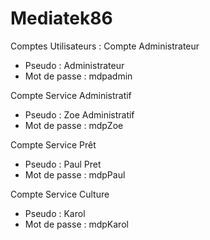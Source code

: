 # Mediatek86
Comptes Utilisateurs : 
Compte Administrateur 
 - Pseudo : Administrateur
 - Mot de passe : mdpadmin 

Compte Service Administratif
 - Pseudo : Zoe Administratif
 - Mot de passe : mdpZoe

Compte Service Prêt
 - Pseudo : Paul Pret
 - Mot de passe : mdpPaul

Compte Service Culture
- Pseudo : Karol
- Mot de passe : mdpKarol
